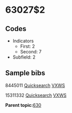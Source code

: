# 63027$2

## Codes

-   Indicators
    -   First: 2
    -   Second: 7
-   Subfield: 2

## Sample bibs

8445011 [Quicksearch](https://search.library.yale.edu/catalog/8445011) [VXWS](http://prodorbis.library.yale.edu:7014/vxws/GetHoldingsService?bibId=8445011)

15311332 [Quicksearch](https://search.library.yale.edu/catalog/15311332) [VXWS](http://prodorbis.library.yale.edu:7014/vxws/GetHoldingsService?bibId=15311332)

**Parent topic:**[630](../../tags/630/630.md)

